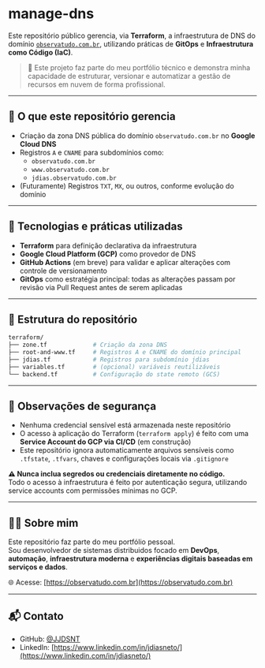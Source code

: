 # manage-dns

Este repositório público gerencia, via **Terraform**, a infraestrutura de DNS do domínio [`observatudo.com.br`](https://observatudo.com.br), utilizando práticas de **GitOps** e **Infraestrutura como Código (IaC)**.

> 🎯 Este projeto faz parte do meu portfólio técnico e demonstra minha capacidade de estruturar, versionar e automatizar a gestão de recursos em nuvem de forma profissional.

---

## 🔧 O que este repositório gerencia

- Criação da zona DNS pública do domínio `observatudo.com.br` no **Google Cloud DNS**
- Registros `A` e `CNAME` para subdomínios como:
  - `observatudo.com.br`
  - `www.observatudo.com.br`
  - `jdias.observatudo.com.br`
- (Futuramente) Registros `TXT`, `MX`, ou outros, conforme evolução do domínio

---

## 🧱 Tecnologias e práticas utilizadas

- **Terraform** para definição declarativa da infraestrutura
- **Google Cloud Platform (GCP)** como provedor de DNS
- **GitHub Actions** (em breve) para validar e aplicar alterações com controle de versionamento
- **GitOps** como estratégia principal: todas as alterações passam por revisão via Pull Request antes de serem aplicadas

---

## 📁 Estrutura do repositório

```bash
terraform/
├── zone.tf             # Criação da zona DNS
├── root-and-www.tf     # Registros A e CNAME do domínio principal
├── jdias.tf            # Registros para subdomínio jdias
├── variables.tf        # (opcional) variáveis reutilizáveis
└── backend.tf          # Configuração do state remoto (GCS)
```

---

## 🔐 Observações de segurança

- Nenhuma credencial sensível está armazenada neste repositório
- O acesso à aplicação do Terraform (`terraform apply`) é feito com uma **Service Account do GCP via CI/CD** (em construção)
- Este repositório ignora automaticamente arquivos sensíveis como `.tfstate`, `.tfvars`, chaves e configurações locais via `.gitignore`

**⚠️ Nunca inclua segredos ou credenciais diretamente no código.**  
Todo o acesso à infraestrutura é feito por autenticação segura, utilizando service accounts com permissões mínimas no GCP.

---

## 👨‍💻 Sobre mim

Este repositório faz parte do meu portfólio pessoal.  
Sou desenvolvedor de sistemas distribuidos focado em **DevOps**, **automação**, **infraestrutura moderna** e **experiências digitais baseadas em serviços e dados**.

🌐 Acesse: [https://observatudo.com.br](https://observatudo.com.br)

---

## 📬 Contato

- GitHub: [@JJDSNT](https://github.com/JJDSNT)  
- LinkedIn: [https://www.linkedin.com/in/jdiasneto/](https://www.linkedin.com/in/jdiasneto/)
